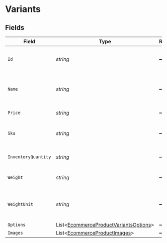 # Variants


## Fields

| Field                                                                                               | Type                                                                                                | Required                                                                                            | Description                                                                                         | Example                                                                                             |
| --------------------------------------------------------------------------------------------------- | --------------------------------------------------------------------------------------------------- | --------------------------------------------------------------------------------------------------- | --------------------------------------------------------------------------------------------------- | --------------------------------------------------------------------------------------------------- |
| `Id`                                                                                                | *string*                                                                                            | :heavy_minus_sign:                                                                                  | A unique identifier for the variant of the product.                                                 | 1                                                                                                   |
| `Name`                                                                                              | *string*                                                                                            | :heavy_minus_sign:                                                                                  | The name for the variant, used for displaying to customers.                                         | Midnight 16inch MacBook Pro                                                                         |
| `Price`                                                                                             | *string*                                                                                            | :heavy_minus_sign:                                                                                  | The price of the variant.                                                                           | 1999.99                                                                                             |
| `Sku`                                                                                               | *string*                                                                                            | :heavy_minus_sign:                                                                                  | The stock keeping unit of the variant.                                                              | MBP123-16GB-SILVER-13                                                                               |
| `InventoryQuantity`                                                                                 | *string*                                                                                            | :heavy_minus_sign:                                                                                  | The quantity of the variant in stock.                                                               | 5                                                                                                   |
| `Weight`                                                                                            | *string*                                                                                            | :heavy_minus_sign:                                                                                  | The weight of the variant.                                                                          | 1.25                                                                                                |
| `WeightUnit`                                                                                        | *string*                                                                                            | :heavy_minus_sign:                                                                                  | The unit of measurement for the weight of the variant.                                              | lb                                                                                                  |
| `Options`                                                                                           | List<[EcommerceProductVariantsOptions](../../Models/Components/EcommerceProductVariantsOptions.md)> | :heavy_minus_sign:                                                                                  | N/A                                                                                                 |                                                                                                     |
| `Images`                                                                                            | List<[EcommerceProductImages](../../Models/Components/EcommerceProductImages.md)>                   | :heavy_minus_sign:                                                                                  | N/A                                                                                                 |                                                                                                     |